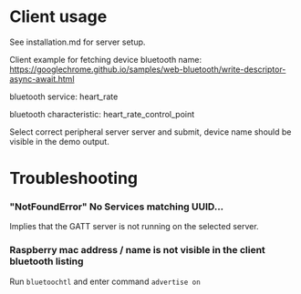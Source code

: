# Client usage

See installation.md for server setup.

Client example for fetching device bluetooth name: https://googlechrome.github.io/samples/web-bluetooth/write-descriptor-async-await.html

bluetooth service: heart_rate

bluetooth characteristic: heart_rate_control_point

Select correct peripheral server server and submit, device name should be
visible in the demo output.

# Troubleshooting

### "NotFoundError" No Services matching UUID...

Implies that the GATT server is not running on the selected server.

### Raspberry mac address / name is not visible in the client bluetooth listing

Run `bluetoochtl` and enter command `advertise on`
